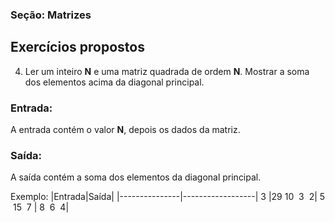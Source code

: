 
### Seção: Matrizes
## Exercícios propostos



4) Ler um inteiro **N** e uma matriz quadrada de ordem **N**. Mostrar a soma dos elementos acima da diagonal principal.

### Entrada: 
A entrada contém o valor **N**, depois os dados da matriz.

### Saída:
A saída contém a soma dos elementos da diagonal principal.

Exemplo:
|Entrada|Saída|
|---------------|------------------|
 3                 |29
 10 &nbsp;3 &nbsp;2|
 5 &nbsp;15 &nbsp;7 |
  8 &nbsp;6 &nbsp;4|

